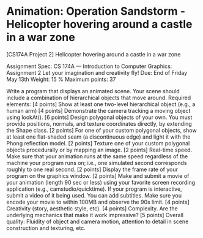 # Animation: Operation Sandstorm - Helicopter hovering around a castle in a war zone
[CS174A Project 2] Helicopter hovering around a castle in a war zone


Assignment Spec:
CS 174A — Introduction to Computer Graphics: Assignment 2
Let your imagination and creativity fly!       Due: End of Friday May 13th
Weight: 15 %
Maximum points: 37

Write a program that displays an animated scene. Your scene should include a combination of hierarchical objects that move around. Required elements:
[4 points] Show at least one two-level hierarchical object (e.g., a human arm)
[4 points]  Demonstrate the camera tracking a moving object using lookAt().
[6 points]  Design polygonal objects of your own. You must provide positions, normals, and texture coordinates directly, by extending the Shape class.
[2 points] For one of your custom polygonal objects, show at least one flat-shaded seam (a discontinuous edge) and light it with the Phong reflection model.
[2 points] Texture one of your custom polygonal objects procedurally or by mapping an image.
[2 points] Real-time speed. Make sure that your animation runs at the same speed regardless of the machine your program runs on; i.e., one simulated second corresponds roughly to one real second.
[2 points] Display the frame rate of your program on the graphics window.
[2 points] Make and submit a movie of your animation (length 90 sec or less) using your favorite screen recording application (e.g., camstudio/quicktime).  If your program is interactive, submit a video of it being used. You can add subtitles. Make sure you encode your movie to within 100MB and observe the 90s limit.
[4 points] Creativity (story, aesthetic style, etc).
[4 points] Complexity.  Are the underlying mechanics that make it work impressive?
[5 points] Overall quality: Fluidity of object and camera motion, attention to detail in scene construction and texturing, etc.
